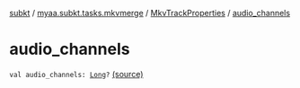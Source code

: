[subkt](../../index.md) / [myaa.subkt.tasks.mkvmerge](../index.md) / [MkvTrackProperties](index.md) / [audio_channels](./audio_channels.md)

# audio_channels

`val audio_channels: `[`Long`](https://kotlinlang.org/api/latest/jvm/stdlib/kotlin/-long/index.html)`?` [(source)](https://github.com/Myaamori/SubKt/blob/master/src/main/kotlin/myaa/subkt/tasks/mkvmerge/mkvmerge.kt#L77)